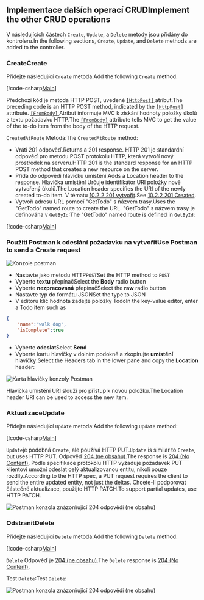 ## <a name="implement-the-other-crud-operations"></a><span data-ttu-id="beb1e-101">Implementace dalších operací CRUD</span><span class="sxs-lookup"><span data-stu-id="beb1e-101">Implement the other CRUD operations</span></span>

<span data-ttu-id="beb1e-102">V následujících částech `Create`, `Update`, a `Delete` metody jsou přidány do kontroleru.</span><span class="sxs-lookup"><span data-stu-id="beb1e-102">In the following sections, `Create`, `Update`, and `Delete` methods are added to the controller.</span></span>

### <a name="create"></a><span data-ttu-id="beb1e-103">Create</span><span class="sxs-lookup"><span data-stu-id="beb1e-103">Create</span></span>

<span data-ttu-id="beb1e-104">Přidejte následující `Create` metoda.</span><span class="sxs-lookup"><span data-stu-id="beb1e-104">Add the following `Create` method.</span></span>

[!code-csharp[Main](../../tutorials/first-web-api/sample/TodoApi/Controllers/TodoController.cs?name=snippet_Create)]

<span data-ttu-id="beb1e-105">Předchozí kód je metoda HTTP POST, uvedené [ `[HttpPost]` ](/aspnet/core/api/microsoft.aspnetcore.mvc.httppostattribute) atribut.</span><span class="sxs-lookup"><span data-stu-id="beb1e-105">The preceding code is an HTTP POST method, indicated by the [`[HttpPost]`](/aspnet/core/api/microsoft.aspnetcore.mvc.httppostattribute) attribute.</span></span> <span data-ttu-id="beb1e-106">[ `[FromBody]` ](/aspnet/core/api/microsoft.aspnetcore.mvc.frombodyattribute) Atribut informuje MVC k získání hodnoty položky úkolů z textu požadavku HTTP.</span><span class="sxs-lookup"><span data-stu-id="beb1e-106">The [`[FromBody]`](/aspnet/core/api/microsoft.aspnetcore.mvc.frombodyattribute) attribute tells MVC to get the value of the to-do item from the body of the HTTP request.</span></span>

<span data-ttu-id="beb1e-107">`CreatedAtRoute` Metoda:</span><span class="sxs-lookup"><span data-stu-id="beb1e-107">The `CreatedAtRoute` method:</span></span>

* <span data-ttu-id="beb1e-108">Vrátí 201 odpověď.</span><span class="sxs-lookup"><span data-stu-id="beb1e-108">Returns a 201 response.</span></span> <span data-ttu-id="beb1e-109">HTTP 201 je standardní odpověď pro metodu POST protokolu HTTP, která vytvoří nový prostředek na serveru.</span><span class="sxs-lookup"><span data-stu-id="beb1e-109">HTTP 201 is the standard response for an HTTP POST method that creates a new resource on the server.</span></span>
* <span data-ttu-id="beb1e-110">Přidá do odpovědi hlavičku umístění.</span><span class="sxs-lookup"><span data-stu-id="beb1e-110">Adds a Location header to the response.</span></span> <span data-ttu-id="beb1e-111">Hlavička umístění Určuje identifikátor URI položky nově vytvořený úkolů.</span><span class="sxs-lookup"><span data-stu-id="beb1e-111">The Location header specifies the URI of the newly created to-do item.</span></span> <span data-ttu-id="beb1e-112">V tématu [10.2.2 201 vytvořit](http://www.w3.org/Protocols/rfc2616/rfc2616-sec10.html).</span><span class="sxs-lookup"><span data-stu-id="beb1e-112">See [10.2.2 201 Created](http://www.w3.org/Protocols/rfc2616/rfc2616-sec10.html).</span></span>
* <span data-ttu-id="beb1e-113">Vytvoří adresu URL pomocí "GetTodo" s názvem trasy.</span><span class="sxs-lookup"><span data-stu-id="beb1e-113">Uses the "GetTodo" named route to create the URL.</span></span> <span data-ttu-id="beb1e-114">"GetTodo" s názvem trasy je definována v `GetById`:</span><span class="sxs-lookup"><span data-stu-id="beb1e-114">The "GetTodo" named route is defined in `GetById`:</span></span>

[!code-csharp[Main](../../tutorials/first-web-api/sample/TodoApi/Controllers/TodoController.cs?name=snippet_GetByID&highlight=1-2)]

### <a name="use-postman-to-send-a-create-request"></a><span data-ttu-id="beb1e-115">Použití Postman k odeslání požadavku na vytvořit</span><span class="sxs-lookup"><span data-stu-id="beb1e-115">Use Postman to send a Create request</span></span>

![Konzole postman](../../tutorials/first-web-api/_static/pmc.png)

* <span data-ttu-id="beb1e-117">Nastavte jako metodu HTTP`POST`</span><span class="sxs-lookup"><span data-stu-id="beb1e-117">Set the HTTP method to `POST`</span></span>
* <span data-ttu-id="beb1e-118">Vyberte **textu** přepínač</span><span class="sxs-lookup"><span data-stu-id="beb1e-118">Select the **Body** radio button</span></span>
* <span data-ttu-id="beb1e-119">Vyberte **nezpracovaná** přepínač</span><span class="sxs-lookup"><span data-stu-id="beb1e-119">Select the **raw** radio button</span></span>
* <span data-ttu-id="beb1e-120">Nastavte typ do formátu JSON</span><span class="sxs-lookup"><span data-stu-id="beb1e-120">Set the type to JSON</span></span>
* <span data-ttu-id="beb1e-121">V editoru klíč hodnota zadejte položky Todo</span><span class="sxs-lookup"><span data-stu-id="beb1e-121">In the key-value editor, enter a Todo item such as</span></span>

```json
{
    "name":"walk dog",
    "isComplete":true
}
```

* <span data-ttu-id="beb1e-122">Vyberte **odeslat**</span><span class="sxs-lookup"><span data-stu-id="beb1e-122">Select **Send**</span></span>
* <span data-ttu-id="beb1e-123">Vyberte kartu hlavičky v dolním podokně a zkopírujte **umístění** hlavičky:</span><span class="sxs-lookup"><span data-stu-id="beb1e-123">Select the Headers tab in the lower pane and copy the **Location** header:</span></span>

![Karta hlavičky konzoly Postman](../../tutorials/first-web-api/_static/pmget.png)

<span data-ttu-id="beb1e-125">Hlavička umístění URI slouží pro přístup k novou položku.</span><span class="sxs-lookup"><span data-stu-id="beb1e-125">The Location header URI can be used to access the new item.</span></span>

### <a name="update"></a><span data-ttu-id="beb1e-126">Aktualizace</span><span class="sxs-lookup"><span data-stu-id="beb1e-126">Update</span></span>

<span data-ttu-id="beb1e-127">Přidejte následující `Update` metoda:</span><span class="sxs-lookup"><span data-stu-id="beb1e-127">Add the following `Update` method:</span></span>

[!code-csharp[Main](../../tutorials/first-web-api/sample/TodoApi/Controllers/TodoController.cs?name=snippet_Update)]

<span data-ttu-id="beb1e-128">`Update`je podobná `Create`, ale používá HTTP PUT.</span><span class="sxs-lookup"><span data-stu-id="beb1e-128">`Update` is similar to `Create`, but uses HTTP PUT.</span></span> <span data-ttu-id="beb1e-129">Odpověď [204 (ne obsahu)](http://www.w3.org/Protocols/rfc2616/rfc2616-sec9.html).</span><span class="sxs-lookup"><span data-stu-id="beb1e-129">The response is [204 (No Content)](http://www.w3.org/Protocols/rfc2616/rfc2616-sec9.html).</span></span> <span data-ttu-id="beb1e-130">Podle specifikace protokolu HTTP vyžaduje požadavek PUT klientovi umožní odeslat celý aktualizovanou entitu, nikoli pouze rozdíly.</span><span class="sxs-lookup"><span data-stu-id="beb1e-130">According to the HTTP spec, a PUT request requires the client to send the entire updated entity, not just the deltas.</span></span> <span data-ttu-id="beb1e-131">Chcete-li podporovat částečné aktualizace, použijte HTTP PATCH.</span><span class="sxs-lookup"><span data-stu-id="beb1e-131">To support partial updates, use HTTP PATCH.</span></span>

![Postman konzola znázorňující 204 odpovědi (ne obsahu)](../../tutorials/first-web-api/_static/pmcput.png)

### <a name="delete"></a><span data-ttu-id="beb1e-133">Odstranit</span><span class="sxs-lookup"><span data-stu-id="beb1e-133">Delete</span></span>

<span data-ttu-id="beb1e-134">Přidejte následující `Delete` metoda:</span><span class="sxs-lookup"><span data-stu-id="beb1e-134">Add the following `Delete` method:</span></span>

[!code-csharp[Main](../../tutorials/first-web-api/sample/TodoApi/Controllers/TodoController.cs?name=snippet_Delete)]

<span data-ttu-id="beb1e-135">`Delete` Odpověď je [204 (ne obsahu)](http://www.w3.org/Protocols/rfc2616/rfc2616-sec9.html).</span><span class="sxs-lookup"><span data-stu-id="beb1e-135">The `Delete` response is [204 (No Content)](http://www.w3.org/Protocols/rfc2616/rfc2616-sec9.html).</span></span>

<span data-ttu-id="beb1e-136">Test `Delete`:</span><span class="sxs-lookup"><span data-stu-id="beb1e-136">Test `Delete`:</span></span> 

![Postman konzola znázorňující 204 odpovědi (ne obsahu)](../../tutorials/first-web-api/_static/pmd.png)
